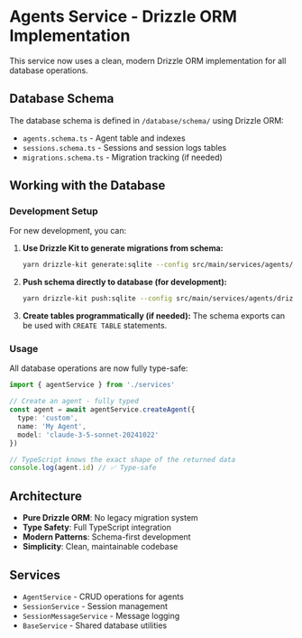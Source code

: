 # Agents Service - Drizzle ORM Implementation

This service now uses a clean, modern Drizzle ORM implementation for all database operations.

## Database Schema

The database schema is defined in `/database/schema/` using Drizzle ORM:

- `agents.schema.ts` - Agent table and indexes
- `sessions.schema.ts` - Sessions and session logs tables
- `migrations.schema.ts` - Migration tracking (if needed)

## Working with the Database

### Development Setup

For new development, you can:

1. **Use Drizzle Kit to generate migrations from schema:**
   ```bash
   yarn drizzle-kit generate:sqlite --config src/main/services/agents/drizzle.config.ts
   ```

2. **Push schema directly to database (for development):**
   ```bash
   yarn drizzle-kit push:sqlite --config src/main/services/agents/drizzle.config.ts
   ```


3. **Create tables programmatically (if needed):**
   The schema exports can be used with `CREATE TABLE` statements.

### Usage

All database operations are now fully type-safe:

```typescript
import { agentService } from './services'

// Create an agent - fully typed
const agent = await agentService.createAgent({
  type: 'custom',
  name: 'My Agent',
  model: 'claude-3-5-sonnet-20241022'
})

// TypeScript knows the exact shape of the returned data
console.log(agent.id) // ✅ Type-safe
```

## Architecture

- **Pure Drizzle ORM**: No legacy migration system
- **Type Safety**: Full TypeScript integration
- **Modern Patterns**: Schema-first development
- **Simplicity**: Clean, maintainable codebase

## Services

- `AgentService` - CRUD operations for agents
- `SessionService` - Session management
- `SessionMessageService` - Message logging
- `BaseService` - Shared database utilities
